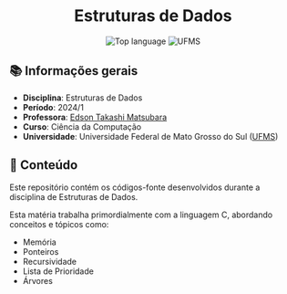 <h1 align='center'>Estruturas de Dados</h1>

<p align='center'>
    <img alt="Top language" src="https://img.shields.io/github/languages/top/falcao-g/estruturas-dados">
    <img alt="UFMS" src="https://img.shields.io/badge/UFMS--blue.svg">
</p>

## 📚 Informações gerais

- **Disciplina**: Estruturas de Dados
- **Período**: 2024/1
- **Professora**: [Edson Takashi Matsubara](http://lattes.cnpq.br/1842905075999080)
- **Curso**: Ciência da Computação
- **Universidade**: Universidade Federal de Mato Grosso do Sul ([UFMS](https://www.ufms.br/))

## 📝 Conteúdo

Este repositório contém os códigos-fonte desenvolvidos durante a disciplina de Estruturas de Dados.

Esta matéria trabalha primordialmente com a linguagem C, abordando conceitos e tópicos como:

- Memória
- Ponteiros
- Recursividade
- Lista de Prioridade
- Árvores
